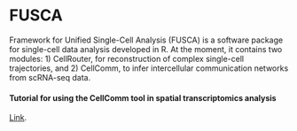 # FUSCA
Framework for Unified Single-Cell Analysis (FUSCA) is a software package for single-cell data analysis developed in R. At the moment, it contains two modules: 1) CellRouter, for reconstruction of complex single-cell trajectories, and 2) CellComm, to infer intercellular communication networks from scRNA-seq data.

#### Tutorial for using the CellComm tool in spatial transcriptomics analysis
[Link](https://github.com/edroaldo/fusca/blob/main/tutorial/CellComm_tutorial.ipynb).
